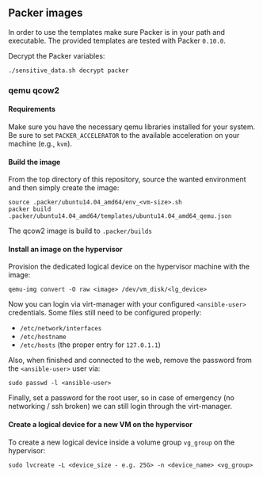 ## Packer images

In order to use the templates make sure Packer is in your path and executable. 
The provided templates are tested with Packer `0.10.0`.

Decrypt the Packer variables:

```
./sensitive_data.sh decrypt packer
```

### qemu qcow2

#### Requirements
Make sure you have the necessary qemu libraries installed for your system. 
Be sure to set `PACKER_ACCELERATOR` to the available acceleration on your machine (e.g., `kvm`).

#### Build the image


From the top directory of this repository, source the wanted environment and then simply create the image:

```
source .packer/ubuntu14.04_amd64/env_<vm-size>.sh
packer build .packer/ubuntu14.04_amd64/templates/ubuntu14.04_amd64_qemu.json
```

The qcow2 image is build to `.packer/builds`

#### Install an image on the hypervisor

Provision the dedicated logical device on the hypervisor machine with the image:

```
qemu-img convert -O raw <image> /dev/vm_disk/<lg_device>
```

Now you can login via virt-manager with your configured `<ansible-user>` credentials. Some files still need to be configured properly: 

- `/etc/network/interfaces`
- `/etc/hostname`
- `/etc/hosts` (the proper entry for `127.0.1.1`)

Also, when finished and connected to the web, remove the password from the `<ansible-user>` user via: 

```
sudo passwd -l <ansible-user>
```

Finally, set a password for the root user, so in case of emergency (no networking / ssh broken) we can still login through the virt-manager. 

#### Create a logical device for a new VM on the hypervisor

To create a new logical device inside a volume group `vg_group` on the hypervisor:

```
sudo lvcreate -L <device_size - e.g. 25G> -n <device_name> <vg_group>
```
